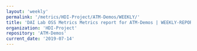 ```yaml
---
layout: 'weekly'
permalink: '/metrics/HDI-Project/ATM-Demos/WEEKLY/'
title: 'DAI Lab OSS Metrics Metrics report for ATM-Demos | WEEKLY-REPORT-2019-07-14'
organization: 'HDI-Project'
repository: 'ATM-Demos'
current_date: '2019-07-14'
---
```

